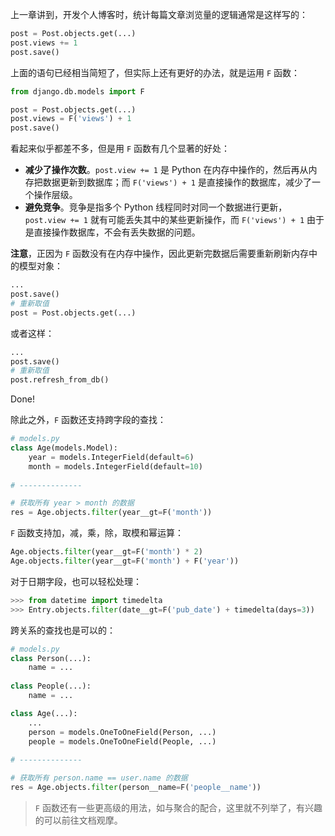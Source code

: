 上一章讲到，开发个人博客时，统计每篇文章浏览量的逻辑通常是这样写的：

```python
post = Post.objects.get(...)
post.views += 1
post.save()
```

上面的语句已经相当简短了，但实际上还有更好的办法，就是运用 `F` 函数：

```python
from django.db.models import F

post = Post.objects.get(...)
post.views = F('views') + 1
post.save()
```

看起来似乎都差不多，但是用 `F` 函数有几个显著的好处：

- **减少了操作次数**。`post.view += 1` 是 Python 在内存中操作的，然后再从内存把数据更新到数据库；而 `F('views') + 1` 是直接操作的数据库，减少了一个操作层级。
- **避免竞争**。竞争是指多个 Python 线程同时对同一个数据进行更新，`post.view += 1`  就有可能丢失其中的某些更新操作，而 `F('views') + 1` 由于是直接操作数据库，不会有丢失数据的问题。

**注意**，正因为 `F` 函数没有在内存中操作，因此更新完数据后需要重新刷新内存中的模型对象：

```python
...
post.save()
# 重新取值
post = Post.objects.get(...)
```

或者这样：

```python
...
post.save()
# 重新取值
post.refresh_from_db()
```

Done!

除此之外，`F` 函数还支持跨字段的查找：

```python
# models.py
class Age(models.Model):
    year = models.IntegerField(default=6)
    month = models.IntegerField(default=10)
    
# --------------

# 获取所有 year > month 的数据
res = Age.objects.filter(year__gt=F('month'))
```

`F` 函数支持加，减，乘，除，取模和幂运算：

```python
Age.objects.filter(year__gt=F('month') * 2)
Age.objects.filter(year__gt=F('month') + F('year'))
```

对于日期字段，也可以轻松处理：

```python
>>> from datetime import timedelta
>>> Entry.objects.filter(date__gt=F('pub_date') + timedelta(days=3))
```

跨关系的查找也是可以的：

```python
# models.py
class Person(...):
    name = ...
    
class People(...):
    name = ...

class Age(...):
    ...
    person = models.OneToOneField(Person, ...)
    people = models.OneToOneField(People, ...)
    
# --------------

# 获取所有 person.name == user.name 的数据
res = Age.objects.filter(person__name=F('people__name'))
```

> `F` 函数还有一些更高级的用法，如与聚合的配合，这里就不列举了，有兴趣的可以前往文档观摩。

